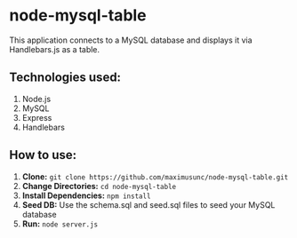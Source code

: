 # node-mysql-table

This application connects to a MySQL database and displays it via Handlebars.js as a table.

## Technologies used:

1. Node.js
2. MySQL
3. Express
4. Handlebars

## How to use:

1. **Clone:** `git clone https://github.com/maximusunc/node-mysql-table.git`
2. **Change Directories:** `cd node-mysql-table`
3. **Install Dependencies:** `npm install`
4. **Seed DB:** Use the schema.sql and seed.sql files to seed your MySQL database
5. **Run:** `node server.js`